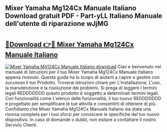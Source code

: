 ## Mixer Yamaha Mg124Cx Manuale Italiano Download gratuit PDF - Part-yLL Italiano Manuale dell'utente di riparazione wJjMG

# <h2><a href="http://dfdhav.blite.top/?on=Mixer+Yamaha+Mg124Cx+Manuale+Italiano">🔗Download 👉🔴 Mixer Yamaha Mg124Cx Manuale Italiano</a></h2>

[![Mixer Yamaha Mg124Cx Manuale Italiano download](https://i.imgur.com/lujVjoI.png)](http://dfdhav.blite.top/?on=Mixer+Yamaha+Mg124Cx+Manuale+Italiano)
Ciao e benvenuto nel manuale di Istruzioni per il tuo Mixer Yamaha Mg124Cx Manuale Italiano appena ricevuto. Questa guida ha lo scopo di aiutarti a capire e gestire con successo il tuo Prodotto. Troverai istruzioni chiare per L'installazione, L'uso, la manutenzione e la risoluzione dei problemi. Si prega di leggere i termini legali REDDDDDDD questo prodotto è soggetto a determinati termini legali. Con funzionalità come L'elenco delle funzionalità, il tuo nuovo REDDDDDDD è progettato per semplificare le tue attività e consentirti di ottenere di più. Confidiamo che Mixer Yamaha Mg124Cx Manuale Italiano sia stata una risorsa completa per i tuoi sforzi per conoscere le specifiche del tuo nuovo dispositivo. In caso di domande o dubbi, non esitare a contattare il nostro Servizio Clienti.

